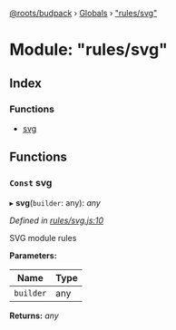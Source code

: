 [@roots/budpack](../README.md) › [Globals](../globals.md) › ["rules/svg"](_rules_svg_.md)

# Module: "rules/svg"

## Index

### Functions

* [svg](_rules_svg_.md#const-svg)

## Functions

### `Const` svg

▸ **svg**(`builder`: any): *any*

*Defined in [rules/svg.js:10](https://github.com/roots/bud-support/blob/91a13d1/src/budpack/builder/webpack/rules/svg.js#L10)*

SVG module rules

**Parameters:**

Name | Type |
------ | ------ |
`builder` | any |

**Returns:** *any*

